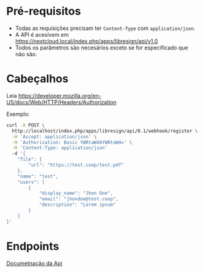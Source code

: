 # Pré-requisitos

- Todas as requisições precisam ter `Content-Type` com `application/json`.
- A API é acesívem em https://nextcloud.local/index.php/apps/libresign/api/v1.0
- Todos os parâmetros são necesários exceto se for especificado que não são.

# Cabeçalhos

Leia https://developer.mozilla.org/en-US/docs/Web/HTTP/Headers/Authorization

Exemplo:

```bash
curl -X POST \
  http://localhost/index.php/apps/libresign/api/0.1/webhook/register \
  -H 'Accept: application/json' \
  -H 'Authorization: Basic YWRtaW46YWRtaW4=' \
  -H 'Content-Type: application/json'
  -d '{
	"file": {
		"url": "https://test.coop/test.pdf"
	},
	"name": "test",
	"users": [
		{
			"display_name": "Jhon Doe",
			"email": "jhondoe@test.coop",
			"description": "Lorem ipsum"
		}
	]
}'
```

# Endpoints

[Documetnação da Api](api)